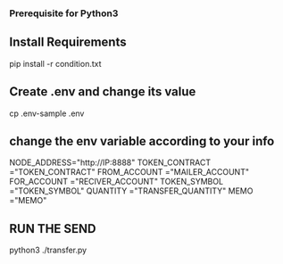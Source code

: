 ### Prerequisite for Python3 ###

## Install Requirements

pip install -r condition.txt

## Create .env and change its value

cp .env-sample .env

## change the env variable according to your info

NODE_ADDRESS="http://IP:8888"
TOKEN_CONTRACT ="TOKEN_CONTRACT"
FROM_ACCOUNT ="MAILER_ACCOUNT"
FOR_ACCOUNT ="RECIVER_ACCOUNT"
TOKEN_SYMBOL ="TOKEN_SYMBOL"
QUANTITY ="TRANSFER_QUANTITY"
MEMO ="MEMO"

## RUN THE SEND

python3 ./transfer.py